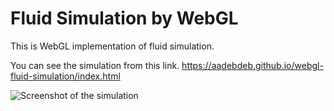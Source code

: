 # Fluid Simulation by WebGL

This is WebGL implementation of fluid simulation.

You can see the simulation from this link.
https://aadebdeb.github.io/webgl-fluid-simulation/index.html

![Screenshot of the simulation](https://aadebdeb.github.io/webgl-fluid-simulation/screenshot/screenshot.jpg)
